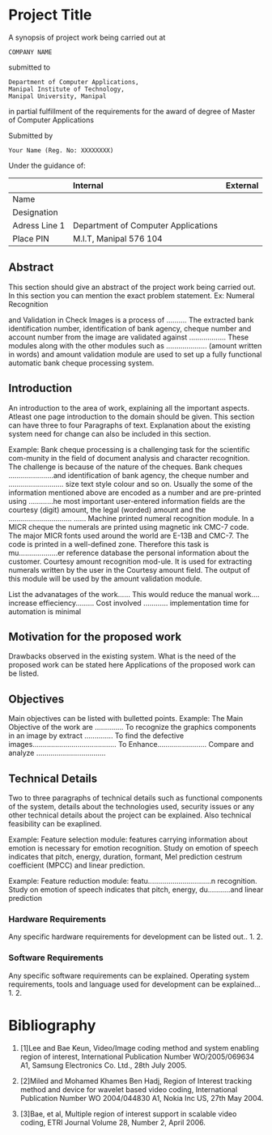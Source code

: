 # Project Title

A synopsis of project work being carried out at

    COMPANY NAME

submitted to

    Department of Computer Applications,
    Manipal Institute of Technology,
    Manipal University, Manipal

in partial fulfillment of the requirements for the award of degree of Master of Computer Applications

Submitted by

    Your Name (Reg. No: XXXXXXXX)

Under the guidance of:

|               | Internal      | External |
| ------------- |:--------------|:---------|
| Name          | | |
| Designation   | | |
| Adress Line 1 | Department of Computer Applications | |
| Place PIN     | M.I.T, Manipal 576 104 | |

## Abstract

This section should give an abstract of the project work being carried out. In this section you can mention the exact problem statement. Ex: Numeral Recognition

and Validation in Check Images is a process of .......... The extracted bank identification number, identification of bank agency, cheque number and account number from the image are validated against .................. These modules along with the other modules such as .................... (amount written in words) and amount validation module are used to set up a fully functional automatic bank cheque processing system.

## Introduction

An introduction to the area of work, explaining all the important aspects. Atleast one page introduction to the domain should be given. This section can have three to four Paragraphs of text. Explanation about the existing system need for change can also be included in this section.

Example: Bank cheque processing is a challenging task for the scientific com-munity in the field of document analysis and character recognition. The challenge is because of the nature of the cheques.  Bank cheques ......................and identification of bank agency, the cheque number and ........................... size text style colour and so on. Usually the some of the information mentioned above are encoded as a number and are pre-printed using ............he most important user-entered information fields are the courtesy (digit) amount, the legal (worded) amount and the ............................... ...... Machine printed numeral recognition module. In a MICR cheque the numerals are printed using magnetic ink CMC-7 code. The major MICR fonts used around the world are E-13B and CMC-7. The code is printed in a well-defined zone. Therefore this task is mu...................er reference database the personal information about the customer. Courtesy amount recognition mod-ule. It is used for extracting numerals written by the user in the Courtesy amount field. The output of this module will be used by the amount validation module.

List the advanatages of the work...... This would reduce the manual work.... increase effieciency.........  Cost involved ............  implementation time for automation is minimal

## Motivation for the proposed work

Drawbacks observed in the existing system. What is the need of the proposed work can be stated here Applications of the proposed work can be listed.

## Objectives

Main objectives can be listed with bulletted points. Example: The Main Objective of the work are ..............
To recognize the graphics components in an image by extract ..............
To find the defective images.........................................
To Enhance........................
Compare and analyze ..................................

## Technical Details

Two to three paragraphs of technical details such as functional components of the system, details about the technologies used, security issues or any other technical details about the project can be explained. Also technical feasibility can be exaplined.

Example: Feature selection module: features carrying information about emotion is necessary for emotion recognition. Study on emotion of speech indicates that pitch, energy, duration, formant, Mel prediction cestrum coefficient (MPCC) and linear prediction.

Example: Feature reduction module: featu...............................n recognition. Study on emotion of speech indicates that pitch, energy, du...........and linear prediction


###  Hardware Requirements

Any specific hardware requirements for development can be listed out.. 
1. 
2. 

###  Software Requirements

Any specific software requirements can be explained. Operating system requirements, tools and language used for development can be explained... 
1. 
2. 

# Bibliography

1. [1]Lee and Bae Keun, Video/Image coding method and system enabling region of interest, International Publication Number WO/2005/069634 A1, Samsung Electronics Co. Ltd., 28th July 2005.

1. [2]Miled and Mohamed Khames Ben Hadj, Region of Interest tracking method and device for wavelet based video coding, International Publication Number WO 2004/044830 A1, Nokia Inc US, 27th May 2004.

1. [3]Bae, et al, Multiple region of interest support in scalable video coding, ETRI Journal Volume 28, Number 2, April 2006.
